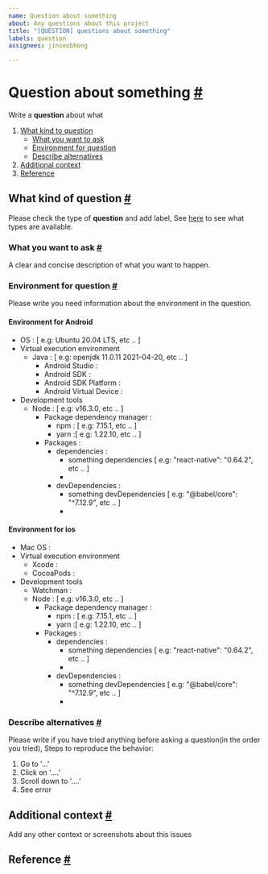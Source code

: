 ```yaml
---
name: Question about something
about: Any questions about this project
title: "[QUESTION] questions about something"
labels: question
assignees: jinseobhong

---
```


# Question about something <a href="#question-about-something" id="question-about-something">#</a>

Write a **question** about what

1. [What kind to question](#what-kind-of-question)
    - [What you want to ask](#what-you-want-to-ask)
    - [Environment for question](#environment-for-question)
    - [Describe alternatives](#describe-alternatives)
2. [Additional context](#additional-context)
3. [Reference](#reference)

## What kind of question <a href="#what-kind-of-question" id="what-kind-of-question">#</a>

Please check the type of **question** and add label, See [here](../blob/master/CONTRIBUTING.md#how-to-create-issue-about-question-about-something) to see what types are available.

### What you want to ask <a href="#what-you-want-to-ask" id="what-you-want-to-ask">#</a>

A clear and concise description of what you want to happen.

### Environment for question <a href="#environment-for-question" id="environment-for-question">#</a>

Please write you need information about the environment in the question.

#### Environment for Android
- OS : [ e.g: Ubuntu 20.04 LTS, etc .. ]
- Virtual execution environment
    - Java : [ e.g: openjdk 11.0.11 2021-04-20, etc .. ]
        - Android Studio :
        - Android SDK :
        - Android SDK Platform :
        - Android Virtual Device :
- Development tools
    - Node : [ e.g: v16.3.0, etc .. ]
        - Package dependency manager :
            - npm : [ e.g: 7.15.1, etc .. ]
            - yarn :[ e.g: 1.22.10, etc .. ]
        - Packages :
            - dependencies :
                - something dependencies [ e.g: "react-native": "0.64.2", etc .. ]
                -
            - devDependencies :
                - something devDependencies [ e.g: "@babel/core": "^7.12.9", etc .. ]
                -

#### Environment for ios
- Mac OS :
- Virtual execution environment
    - Xcode :
    - CocoaPods :
- Development tools
    - Watchman :
    - Node : [ e.g: v16.3.0, etc .. ]
        - Package dependency manager :
            - npm : [ e.g: 7.15.1, etc .. ]
            - yarn :[ e.g: 1.22.10, etc .. ]
        - Packages :
            - dependencies :
                - something dependencies [ e.g: "react-native": "0.64.2", etc .. ]
                -
            - devDependencies :
                - something devDependencies [ e.g: "@babel/core": "^7.12.9", etc .. ]
                -

### Describe alternatives <a href="#describe-alternatives" id="describe-alternatives">#</a>

Please write if you have tried anything before asking a question(in the order you tried), Steps to reproduce the behavior:
1. Go to '...'
2. Click on '....'
3. Scroll down to '....'
4. See error

## Additional context <a href="#additional-context" id="additional-context">#</a>

Add any other context or screenshots about this issues

## Reference <a href="#reference" id="reference">#</a>
